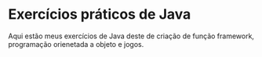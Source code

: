 # Exercícios práticos de Java
Aqui estão meus exercícios de Java deste de criação de função framework, programação orienetada a objeto e jogos.
